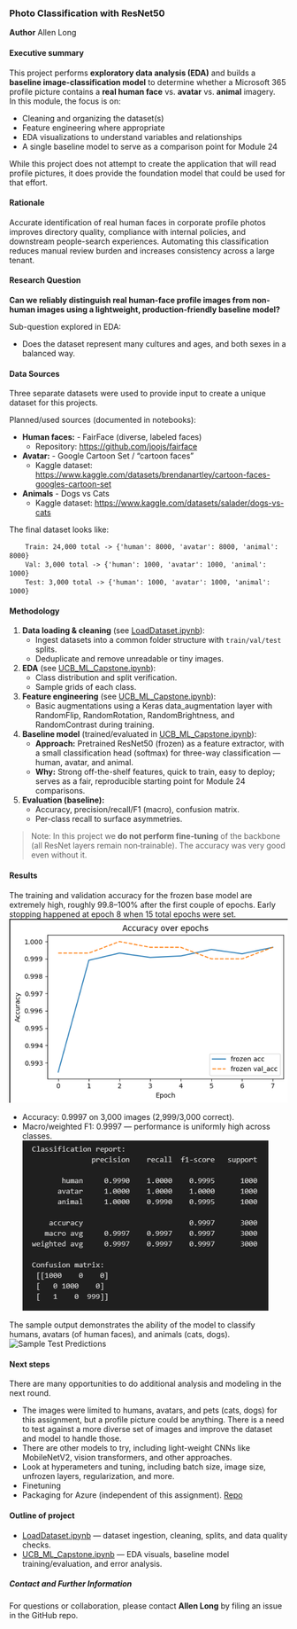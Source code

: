### Photo Classification with ResNet50

**Author** 
Allen Long

#### Executive summary
This project performs **exploratory data analysis (EDA)** and builds a **baseline image-classification model** to determine whether a Microsoft 365 profile picture contains a **real human face** vs. **avatar** vs. **animal** imagery.  
In this module, the focus is on:
- Cleaning and organizing the dataset(s)
- Feature engineering where appropriate
- EDA visualizations to understand variables and relationships
- A single baseline model to serve as a comparison point for Module 24

While this project does not attempt to create the application that will read profile pictures, it does
provide the foundation model that could be used for that effort.

#### Rationale
Accurate identification of real human faces in corporate profile photos improves directory quality, compliance with internal policies, and downstream people-search experiences. Automating this classification reduces manual review burden and increases consistency across a large tenant.

#### Research Question
**Can we reliably distinguish real human-face profile images from non-human images using a lightweight, production-friendly baseline model?**  

Sub-question explored in EDA:
- Does the dataset represent many cultures and ages, and both sexes in a balanced way.

#### Data Sources
Three separate datasets were used to provide input to create a unique dataset for this projects. 

Planned/used sources (documented in notebooks):
- **Human faces:** - FairFace (diverse, labeled faces)
    - Repository: <https://github.com/joojs/fairface>
- **Avatar:** - Google Cartoon Set / “cartoon faces”
    - Kaggle dataset: <https://www.kaggle.com/datasets/brendanartley/cartoon-faces-googles-cartoon-set>
- **Animals** - Dogs vs Cats
    - Kaggle dataset: <https://www.kaggle.com/datasets/salader/dogs-vs-cats>

The final dataset looks like:<br>
```
    Train: 24,000 total -> {'human': 8000, 'avatar': 8000, 'animal': 8000}
    Val: 3,000 total -> {'human': 1000, 'avatar': 1000, 'animal': 1000}
    Test: 3,000 total -> {'human': 1000, 'avatar': 1000, 'animal': 1000}
```

#### Methodology
1. **Data loading & cleaning** (see [LoadDataset.ipynb](LoadDataset.ipynb)):
   - Ingest datasets into a common folder structure with `train/val/test` splits.
   - Deduplicate and remove unreadable or tiny images.
2. **EDA** (see [UCB_ML_Capstone.ipynb](UCB_ML_Capstone.ipynb)):
   - Class distribution and split verification.
   - Sample grids of each class.
3. **Feature engineering** (see [UCB_ML_Capstone.ipynb](UCB_ML_Capstone.ipynb)):
   - Basic augmentations using a Keras data_augmentation layer with RandomFlip, RandomRotation, RandomBrightness, and RandomContrast during training.
4. **Baseline model** (trained/evaluated in [UCB_ML_Capstone.ipynb](UCB_ML_Capstone.ipynb)):
   - **Approach:** Pretrained ResNet50 (frozen) as a feature extractor, with a small classification head (softmax) for three-way classification — human, avatar, and animal.
   - **Why:** Strong off-the-shelf features, quick to train, easy to deploy; serves as a fair, reproducible starting point for Module 24 comparisons.
5. **Evaluation (baseline):**
   - Accuracy, precision/recall/F1 (macro), confusion matrix.
   - Per-class recall to surface asymmetries.

> Note: In this project we **do not perform fine‑tuning** of the backbone (all ResNet layers remain non‑trainable). The accuracy was very good even without it.

#### Results
The training and validation accuracy for the frozen base model are extremely high, roughly 99.8–100% after the first couple of epochs. Early stopping happened at epoch 8 when 15 total epochs were set.
![Accuracy](images/accuracy.png)

- Accuracy: 0.9997 on 3,000 images (2,999/3,000 correct).
- Macro/weighted F1: 0.9997 — performance is uniformly high across classes.
![Confusion matrix](images/confusion_matrix.png)

The sample output demonstrates the ability of the model to classify humans, avatars (of human faces), and animals (cats, dogs).
![Sample Test Predictions](images/test_predictions_gallery.png)

#### Next steps
There are many opportunities to do additional analysis and modeling in the next round.
- The images were limited to humans, avatars, and pets (cats, dogs) for this assignment, but a profile picture could be anything. There is a need to test against a more diverse set of images and improve the dataset and model to handle those.
- There are other models to try, including light-weight CNNs like MobileNetV2, vision transformers, and other approaches.
- Look at hyperameters and tuning, including batch size, image size, unfrozen layers, regularization, and more.
- Finetuning
- Packaging for Azure (independent of this assignment). [Repo](https://github.com/lobral2728/azureprofileapp)

#### Outline of project
- [LoadDataset.ipynb](LoadDataset.ipynb) — dataset ingestion, cleaning, splits, and data quality checks.
- [UCB_ML_Capstone.ipynb](UCB_ML_Capstone.ipynb) — EDA visuals, baseline model training/evaluation, and error analysis.

##### Contact and Further Information
For questions or collaboration, please contact **Allen Long** by filing an issue in the GitHub repo.




